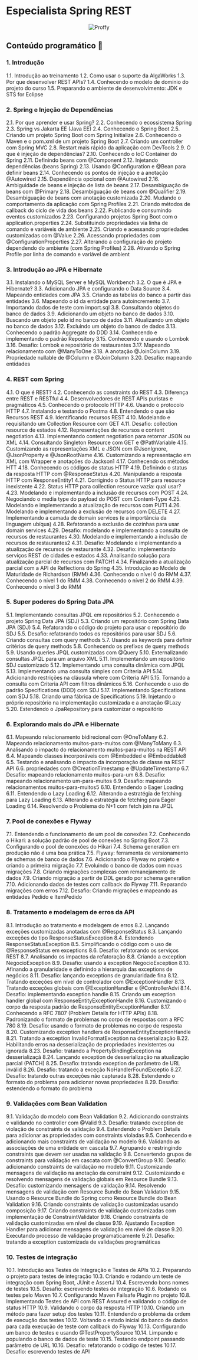 # Especialista Spring REST

<p  align="center">
	 <img alt="Proffy" src=".github/especialista-spring-rest.png"/>  
</p>

## Conteúdo programático 📖

### 1. Introdução
1.1. Introdução ao treinamento
1.2. Como usar o suporte da AlgaWorks
1.3. Por que desenvolver REST APIs?
1.4. Conhecendo o modelo de domínio do projeto do curso
1.5. Preparando o ambiente de desenvolvimento: JDK e STS for Eclipse

### 2. Spring e Injeção de Dependências
2.1. Por que aprender e usar Spring?
2.2. Conhecendo o ecossistema Spring
2.3. Spring vs Jakarta EE (Java EE)
2.4. Conhecendo o Spring Boot
2.5. Criando um projeto Spring Boot com Spring Initialize
2.6. Conhecendo o Maven e o pom.xml de um projeto Spring Boot
2.7. Criando um controller com Spring MVC
2.8. Restart mais rápido da aplicação com DevTools
2.9. O que é injeção de dependências?
2.10. Conhecendo o IoC Container do Spring
2.11. Definindo beans com @Component
2.12. Injetando dependências (beans Spring)
2.13. Usando @Configuration e @Bean para definir beans
2.14. Conhecendo os pontos de injeção e a anotação @Autowired
2.15. Dependência opcional com @Autowired
2.16. Ambiguidade de beans e injeção de lista de beans
2.17. Desambiguação de beans com @Primary
2.18. Desambiguação de beans com @Qualifier
2.19. Desambiguação de beans com anotação customizada
2.20. Mudando o comportamento da aplicação com Spring Profiles
2.21. Criando métodos de callback do ciclo de vida dos beans
2.22. Publicando e consumindo eventos customizados
2.23. Configurando projetos Spring Boot com o application.properties
2.24. Substituindo propriedades via linha de comando e variáveis de ambiente
2.25. Criando e acessando propriedades customizadas com @Value
2.26. Acessando propriedades com @ConfigurationProperties
2.27. Alterando a configuração do projeto dependendo do ambiente (com Spring Profiles)
2.28. Ativando o Spring Profile por linha de comando e variável de ambient

### 3. Introdução ao JPA e Hibernate
3.1. Instalando o MySQL Server e MySQL Workbench
3.2. O que é JPA e Hibernate?
3.3. Adicionando JPA e configurando o Data Source
3.4. Mapeando entidades com JPA
3.5. Criando as tabelas do banco a partir das entidades
3.6. Mapeando o id da entidade para autoincremento
3.7. Importando dados de teste com import.sql
3.8. Consultando objetos do banco de dados
3.9. Adicionando um objeto no banco de dados
3.10. Buscando um objeto pelo id no banco de dados
3.11. Atualizando um objeto no banco de dados
3.12. Excluindo um objeto do banco de dados
3.13. Conhecendo o padrão Aggregate do DDD
3.14. Conhecendo e implementando o padrão Repository
3.15. Conhecendo e usando o Lombok
3.16. Desafio: Lombok e repositório de restaurantes
3.17. Mapeando relacionamento com @ManyToOne
3.18. A anotação @JoinColumn
3.19. Propriedade nullable de @Column e @JoinColumn
3.20. Desafio: mapeando entidades

### 4. REST com Spring
4.1. O que é REST?
4.2. Conhecendo as constraints do REST
4.3. Diferença entre REST e RESTful
4.4. Desenvolvedores de REST APIs puristas e pragmáticos
4.5. Conhecendo o protocolo HTTP
4.6. Usando o protocolo HTTP
4.7. Instalando e testando o Postma
4.8. Entendendo o que são Recursos REST
4.9. Identificando recursos REST
4.10. Modelando e requisitando um Collection Resource com GET
4.11. Desafio: collection resource de estados
4.12. Representações de recursos e content negotiation
4.13. Implementando content negotiation para retornar JSON ou XML
4.14. Consultando Singleton Resource com GET e @PathVariable
4.15. Customizando as representações XML e JSON com @JsonIgnore, @JsonProperty e @JsonRootName
4.16. Customizando a representação em XML com Wrapper e anotações do Jackson1
4.17. Conhecendo os métodos HTT
4.18. Conhecendo os códigos de status HTTP
4.19. Definindo o status da resposta HTTP com @ResponseStatus
4.20. Manipulando a resposta HTTP com ResponseEntity1
4.21. Corrigindo o Status HTTP para resource inexistente
4.22. Status HTTP para collection resource vazia: qual usar?
4.23. Modelando e implementando a inclusão de recursos com POST
4.24. Negociando o media type do payload do POST com Content-Type
4.25. Modelando e implementando a atualização de recursos com PUT1
4.26. Modelando e implementando a exclusão de recursos com DELETE
4.27. Implementando a camada de domain services (e a importância da linguagem ubíqua)
4.28. Refatorando a exclusão de cozinhas para usar domain services
4.29. Desafio: modelando e implementando a consulta de recursos de restaurantes
4.30. Modelando e implementando a inclusão de recursos de restaurantes2
4.31. Desafio: Modelando e implementando a atualização de recursos de restaurante
4.32. Desafio: implementando serviços REST de cidades e estados
4.33. Analisando solução para atualização parcial de recursos com PATCH1
4.34. Finalizando a atualização parcial com a API de Reflections do Spring
4.35. Introdução ao Modelo de Maturidade de Richardson (RMM)
4.36. Conhecendo o nível 0 do RMM
4.37. Conhecendo o nível 1 do RMM
4.38. Conhecendo o nível 2 do RMM
4.39. Conhecendo o nível 3 do RMM

### 5. Super poderes do Spring Data JPA
5.1. Implementando consultas JPQL em repositórios
5.2. Conhecendo o projeto Spring Data JPA (SDJ)
5.3. Criando um repositório com Spring Data JPA (SDJ)
5.4. Refatorando o código do projeto para usar o repositório do SDJ
5.5. Desafio: refatorando todos os repositórios para usar SDJ
5.6. Criando consultas com query methods
5.7. Usando as keywords para definir critérios de query methods
5.8. Conhecendo os prefixos de query methods
5.9. Usando queries JPQL customizadas com @Query
5.10. Externalizando consultas JPQL para um arquivo XML
5.11. Implementando um repositório SDJ customizado
5.12. Implementando uma consulta dinâmica com JPQL
5.13. Implementando uma consulta simples com Criteria API
5.14. Adicionando restrições na cláusula where com Criteria API
5.15. Tornando a consulta com Criteria API com filtros dinâmicos
5.16. Conhecendo o uso do padrão Specifications (DDD) com SDJ
5.17. Implementando Specifications com SDJ
5.18. Criando uma fábrica de Specifications
5.19. Injetando o próprio repositório na implementação customizada e a anotação @Lazy
5.20. Estendendo o JpaRepository para customizar o repositório

### 6. Explorando mais do JPA e Hibernate
6.1. Mapeando relacionamento bidirecional com @OneToMany
6.2. Mapeando relacionamento muitos-para-muitos com @ManyToMany
6.3. Analisando o impacto do relacionamento muitos-para-muitos na REST API
6.4. Mapeando classes incorporáveis com @Embedded e @Embeddable8
6.5. Testando e analisando o impacto da incorporação de classe na REST API
6.6.  propriedades com @CreationTimestamp e @UpdateTimestamp
6.7. Desafio: mapeando relacionamento muitos-para-um
6.8. Desafio: mapeando relacionamento um-para-muitos
6.9. Desafio: mapeando relacionamentos muitos-para-muitos5
6.10. Entendendo o Eager Loading
6.11. Entendendo o Lazy Loading
6.12. Alterando a estratégia de fetching para Lazy Loading
6.13. Alterando a estratégia de fetching para Eager Loading
6.14. Resolvendo o Problema do N+1 com fetch join na JPQL

### 7. Pool de conexões e Flyway
7.1. Entendendo o funcionamento de um pool de conexões
7.2. Conhecendo o Hikari: a solução padrão de pool de conexões no Spring Boot
7.3. Configurando o pool de conexões do Hikari
7.4. Schema generation em produção não é uma boa prática
7.5. Flyway: ferramenta de versionamento de schemas de banco de dados
7.6. Adicionando o Flyway no projeto e criando a primeira migração
7.7. Evoluindo o banco de dados com novas migrações
7.8. Criando migrações complexas com remanejamento de dados
7.9. Criando migração a partir de DDL gerado por schema generation
7.10. Adicionando dados de testes com callback do Flyway
7.11. Reparando migrações com erros
7.12. Desafio: Criando migrações e mapeando as entidades Pedido e ItemPedido

### 8. Tratamento e modelagem de erros da API
8.1. Introdução ao tratamento e modelagem de erros
8.2. Lançando exceções customizadas anotadas com @ResponseStatus
8.3. Lançando exceções do tipo ResponseStatusException
8.4. Estendendo ResponseStatusException
8.5. Simplificando o código com o uso de @ResponseStatus em exceptions
8.6. Desafio: refatorando os serviços REST
8.7. Analisando os impactos da refatoração
8.8. Criando a exception NegocioException
8.9. Desafio: usando a exception NegocioException
8.10. Afinando a granularidade e definindo a hierarquia das exceptions de negócios
8.11. Desafio: lançando exceptions de granularidade fina
8.12. Tratando exceções em nível de controlador com @ExceptionHandler
8.13. Tratando exceções globais com @ExceptionHandler e @ControllerAdvi
8.14. Desafio: implementando exception handle
8.15. Criando um exception handler global com ResponseEntityExceptionHandle
8.16. Customizando o corpo da resposta padrão de ResponseEntityExceptionHandler
8.17. Conhecendo a RFC 7807 (Problem Details for HTTP APIs)
8.18. Padronizando o formato de problemas no corpo de respostas com a RFC 780
8.19. Desafio: usando o formato de problemas no corpo de resposta
8.20. Customizando exception handlers de ResponseEntityExceptionHandle
8.21. Tratando a exception InvalidFormatException na desserialização
8.22. Habilitando erros na desserialização de propriedades inexistentes ou ignorada
8.23. Desafio: tratando a PropertyBindingException na desserializaçã
8.24. Lançando exception de desserialização na atualização parcial (PATCH)
8.25. Desafio: tratando exception de parâmetro de URL inválid
8.26. Desafio: tratando a exceção NoHandlerFoundExceptio
8.27. Desafio: tratando outras exceções não capturada
8.28. Estendendo o formato do problema para adicionar novas propriedades
8.29. Desafio: estendendo o formato do problema

### 9. Validações com Bean Validation
9.1. Validação do modelo com Bean Validation
9.2. Adicionando constraints e validando no controller com @Valid
9.3. Desafio: tratando exception de violação de constraints de validação
9.4. Estendendo o Problem Details para adicionar as propriedades com constraints violadas
9.5. Conhecendo e adicionando mais constraints de validação no modelo
9.6. Validando as associações de uma entidade em cascata
9.7. Agrupando e restringindo constraints que devem ser usadas na validação
9.8. Convertendo grupos de constraints para validação em cascata com @ConvertGroup
9.10. Desafio: adicionando constraints de validação no modelo
9.11. Customizando mensagens de validação na anotação da constraint
9.12. Customizando e resolvendo mensagens de validação globais em Resource Bundle
9.13. Desafio: customizando mensagens de validação
9.14. Resolvendo mensagens de validação com Resource Bundle do Bean Validation
9.15. Usando o Resource Bundle do Spring como Resource Bundle do Bean Validation
9.16. Criando constraints de validação customizadas usando composição
9.17. Criando constraints de validação customizadas com implementação de ConstraintValidator
9.18. Criando constraints de validação customizadas em nível de classe
9.19. Ajustando Exception Handler para adicionar mensagens de validação em nível de classe
9.20. Executando processo de validação programaticamente
9.21. Desafio: tratando a exception customizada de validações programáticas

### 10. Testes de integração
10.1. Introdução aos Testes de Integração e Testes de APIs
10.2. Preparando o projeto para testes de integração
10.3. Criando e rodando um teste de integração com Spring Boot, JUnit e AssertJ
10.4. Escrevendo bons nomes de testes
10.5. Desafio: escrevendo testes de integração
10.6. Rodando os testes pelo Maven
10.7. Configurando Maven Failsafe Plugin no projeto
10.8. Implementando Testes de API com REST Assured e validando o código de status HTTP
10.9. Validando o corpo da resposta HTTP
10.10. Criando um método para fazer setup dos testes
10.11. Entendendo o problema da ordem de execução dos testes
10.12. Voltando o estado inicial do banco de dados para cada execução de teste com callback do Flyway
10.13. Configurando um banco de testes e usando @TestPropertySource
10.14. Limpando e populando o banco de dados de teste
10.15. Testando endpoint passando parâmetro de URL
10.16. Desafio: refatorando o código de testes
10.17. Desafio: escrevendo testes de API
